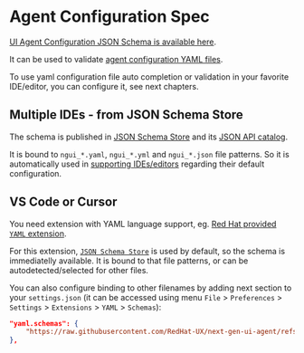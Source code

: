 # Agent Configuration Spec

[UI Agent Configuration JSON Schema is available here](https://github.com/RedHat-UX/next-gen-ui-agent/blob/main/spec/config/agent_config.schema.json).

It can be used to validate [agent configuration YAML files](../guide/configuration.md#from-yaml-string).

To use yaml configuration file auto completion or validation in your favorite IDE/editor, you can configure it, see next chapters.

## Multiple IDEs - from JSON Schema Store

The schema is published in [JSON Schema Store](https://www.schemastore.org/) and its [JSON API catalog](https://www.schemastore.org/api/json/catalog.json). 

It is bound to `ngui_*.yaml`, `ngui_*.yml` and `ngui_*.json` file patterns. So it is automatically used in [supporting IDEs/editors](https://www.schemastore.org/#editors) 
regarding their default configuration.

## VS Code or Cursor

You need extension with YAML language support, eg. [Red Hat provided `YAML` extension](https://marketplace.visualstudio.com/items?itemName=redhat.vscode-yaml).

For this extension, [`JSON Schema Store`](#multiple-ides---from-json-schema-store) is used by default, so the schema is immediatelly available. 
It is bound to that file patterns, or can be autodetected/selected for other files.

You can also configure binding to other filenames by adding next section to your `settings.json` (it 
can be accessed using menu `File` > `Preferences` > `Settings` > `Extensions` > `YAML` > `Schemas`):

```json
"yaml.schemas": {
    "https://raw.githubusercontent.com/RedHat-UX/next-gen-ui-agent/refs/heads/main/spec/config/agent_config.schema.json": ["ui_agent_config.yaml"]
},
```


